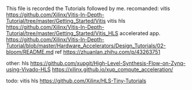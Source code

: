 This file is recorded the Tutorials followed by me. 
recomanded:
vitis
https://github.com/Xilinx/Vitis-In-Depth-Tutorial/tree/master/Getting_Started/Vitis
vitis hls
https://github.com/Xilinx/Vitis-In-Depth-Tutorial/tree/master/Getting_Started/Vitis_HLS
accelerated app.
https://github.com/Xilinx/Vitis-In-Depth-Tutorial/blob/master/Hardware_Accelerators/Design_Tutorials/02-bloom/README.md
  ref
  https://zhuanlan.zhihu.com/p/43263751

other:
hls
https://github.com/xupgit/High-Level-Synthesis-Flow-on-Zynq-using-Vivado-HLS
https://xilinx.github.io/xup_compute_acceleration/

todo:
vitis hls
https://github.com/Xilinx/HLS-Tiny-Tutorials
